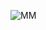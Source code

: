 
![MM](https://user-images.githubusercontent.com/130984406/232465173-f8ab18ca-b2bf-47f6-b9ea-be9aaf83d812.jpg)
